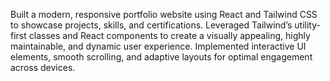 Built a modern, responsive portfolio website using React and Tailwind CSS to showcase projects, skills, and certifications. Leveraged Tailwind’s utility-first classes and React components to create a visually appealing, highly maintainable, and dynamic user experience. Implemented interactive UI elements, smooth scrolling, and adaptive layouts for optimal engagement across devices.
